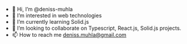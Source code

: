 - 👋 Hi, I’m @deniss-muhla
- 👀 I’m interested in web technologies 
- 🌱 I’m currently learning Solid.js
- 💞️ I’m looking to collaborate on Typescript, React.js, Solid.js projects.
- 📫 How to reach me deniss.muhla@gmail.com

<!---
deniss-muhla/deniss-muhla is a ✨ special ✨ repository because its `README.md` (this file) appears on your GitHub profile.
You can click the Preview link to take a look at your changes.
--->
